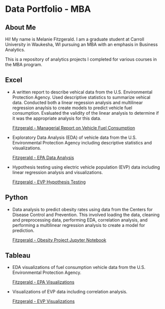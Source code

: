 # Data Portfolio - MBA

## About Me
Hi! My name is Melanie Fitzgerald. I am a graduate student at Carroll University in Waukesha, WI pursuing an MBA with an emphasis in Business Analytics.

This is a repository of analytics projects I completed for various courses in the MBA program.

## Excel
* A written report to describe vehical data from the U.S. Environmental Protection Agency. Used descriptive statistics to summarize vehical data. Conducted both a linear regession analysis and multilinear regression anaylsis to create models to predict vehicle fuel consumption. Evaluated the validity of the linear analysis to determine if it was the appropriate analysis for this data.

  [Fitzgerald - Managerial Report on Vehicle Fuel Consumption](https://carrollu-my.sharepoint.com/:b:/r/personal/mfitzger_carrollu_edu/Documents/mfitzger/MBA/BUS670/PORTFOLIO/Fitzgerald%20-%20Managerial%20Report%20on%20Vehicle%20Fuel%20Consumption.pdf?csf=1&web=1&e=1bfvP8)

* Exploratory Data Analysis (EDA) of vehicle data from the U.S. Environmental Protection Agency including descriptive statistics and visualizations.

  [Fitzgerald - EPA Data Analysis](https://carrollu-my.sharepoint.com/:x:/r/personal/mfitzger_carrollu_edu/Documents/mfitzger/MBA/BUS670/PORTFOLIO/Fitzgerald%20-%20EPA%20Data%20Analysis.xlsx?d=w17f48560e95c40ee83053ac25081b088&csf=1&web=1&e=r9tCyw)

* Hypothesis testing using electric vehicle population (EVP) data including linear regression analysis and visualizations.

  [Fitzgerald - EVP Hypothesis Testing](https://carrollu-my.sharepoint.com/:x:/r/personal/mfitzger_carrollu_edu/Documents/mfitzger/MBA/BUS670/PORTFOLIO/Fitzgerald%20-%20EVP%20Data%20Analysis.xlsx?d=w3071de0f15c2454e9b40d05a2ad9b788&csf=1&web=1&e=wpoC8X)

## Python
* Data analysis to predict obesity rates using data from the Centers for Disease Control and Prevention. This involved loading the data, cleaning and preprocessing data, performing EDA, correlation analysis, and performing a multilinear regression analysis to create a model for prediction.

  [Fitzgerald - Obesity Project Jupyter Notebook](https://carrollu-my.sharepoint.com/:u:/r/personal/mfitzger_carrollu_edu/Documents/mfitzger/MBA/BUS670/PORTFOLIO/Fitzgerald_Obesity_Project_Python.ipynb?csf=1&web=1&e=OCxE5A)

## Tableau

* EDA visualizations of fuel consumption vehicle data from the U.S. Environmental Protection Agency.

  [Fitzgerald - EPA Visualizations](https://carrollu-my.sharepoint.com/:u:/r/personal/mfitzger_carrollu_edu/Documents/mfitzger/MBA/BUS670/PORTFOLIO/Fitzgerald%20-%20EDA%20with%20Tableau.twbx?csf=1&web=1&e=zLEuRw)

* Visualizations of EVP data including correlation analysis.

  [Fitzgerald - EVP Visualizations](https://carrollu-my.sharepoint.com/:u:/r/personal/mfitzger_carrollu_edu/Documents/mfitzger/MBA/BUS670/PORTFOLIO/Fitzgerald%20-%20EVP%20Tableau.twbx?csf=1&web=1&e=M2GFA0)
